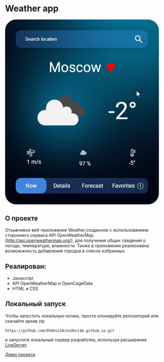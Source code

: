 # Weather app
![alt-текст](https://github.com/OVdev116/ovdev116.github.io/blob/main/screen.jpg)
## О проекте
Отзывчивое веб-приложение Weather,созданное с использованием стороннего сервиса API OpenWeatherMap (http://api.openweathermap.org/), для получения общих сведений о погоде, температуре, влажности.
Также в приложении реализована возможжность добавления городов в список избранных
## Реалиpован:
* Javascript
* API OpenWeatherMap и OpenCageData
* HTML и CSS
## Локальный запуск
Чтобы запустить  локальную копию, просто клонируйте репозиторий или скачайте архив zip
```
https://github.com/OVdev116/ovdev116.github.io.git
```
и запустите локальный сервер разработки, используя расширение [LiveServer](https://marketplace.visualstudio.com/items?itemName=ritwickdey.LiveServer).

[Демо проекта](https://ovdev116.github.io/)
